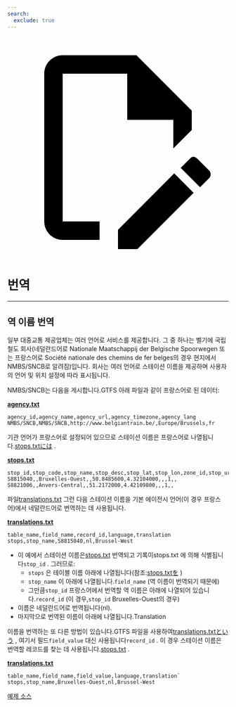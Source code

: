 ```yaml
---
search:
  exclude: true
---
```


<a class="pencil-link" href="https://github.com/MobilityData/gtfs.org/edit/main/docs/schedule/examples/translations.md" title="Edit this page" target="_blank">
    <svg class="pencil" xmlns="http://www.w3.org/2000/svg" viewBox="0 0 24 24"><path d="M10 20H6V4h7v5h5v3.1l2-2V8l-6-6H6c-1.1 0-2 .9-2 2v16c0 1.1.9 2 2 2h4v-2m10.2-7c.1 0 .3.1.4.2l1.3 1.3c.2.2.2.6 0 .8l-1 1-2.1-2.1 1-1c.1-.1.2-.2.4-.2m0 3.9L14.1 23H12v-2.1l6.1-6.1 2.1 2.1Z"></path></svg>
  </a>

# 번역

<hr/>

## 역 이름 번역

일부 대중교통 제공업체는 여러 언어로 서비스를 제공합니다. 그 중 하나는 벨기에 국립 철도 회사(네덜란드어로 Nationale Maatschappij der Belgische Spoorwegen 또는 프랑스어로 Société nationale des chemins de fer belges의 경우 현지에서 NMBS/SNCB로 알려짐)입니다. 회사는 여러 언어로 스테이션 이름을 제공하며 사용자의 언어 및 위치 설정에 따라 표시됩니다.

NMBS/SNCB는 다음을 게시합니다.GTFS 아래 파일과 같이 프랑스어로 된 데이터:

[**agency.txt**](../../reference/#agencytxt)

    agency_id,agency_name,agency_url,agency_timezone,agency_lang
    NMBS/SNCB,NMBS/SNCB,http://www.belgiantrain.be/,Europe/Brussels,fr

기관 언어가 프랑스어로 설정되어 있으므로 스테이션 이름은 프랑스어로 나열됩니다.[stops.txtには](../../reference/#stopstxt) .

[**stops.txt**](../../reference/#stopstxt)

    stop_id,stop_code,stop_name,stop_desc,stop_lat,stop_lon,zone_id,stop_url,location_type,parent_station,platform_code
    S8815040,,Bruxelles-Ouest,,50.8485600,4.32104000,,,1,,
    S8821006,,Anvers-Central,,51.2172000,4.42109800,,,1,,

파일[translations.txt](../../reference/#translationstxt) 그런 다음 스테이션 이름을 기본 에이전시 언어(이 경우 프랑스어)에서 네덜란드어로 번역하는 데 사용됩니다.

[**translations.txt**](../../reference/#translationstxt)

    table_name,field_name,record_id,language,translation
    stops,stop_name,S8815040,nl,Brussel-West

- 이 예에서 스테이션 이름은[stops.txt](../../reference/#stopstxt) 번역되고 기록이stops.txt 에 의해 식별됩니다`stop_id` . 그러므로:
  - `stops` 은 테이블 이름 아래에 나열됩니다(참조:[stops.txtを](../../reference/#stopstxt) )
  - `stop_name` 이 아래에 나열됩니다.`field_name` (역 이름이 번역되기 때문에)
  - 그만큼`stop_id` 프랑스어에서 번역할 역 이름은 아래에 나열되어 있습니다.`record_id` (이 경우,`stop_id` Bruxelles-Ouest의 경우)
- 이름은 네덜란드어로 번역됩니다(nl).
- 마지막으로 번역된 이름이 아래에 나열됩니다.Translation

이름을 번역하는 또 다른 방법이 있습니다.GTFS 파일을 사용하여[translations.txtという](../../reference/#translationstxt) , 여기서 필드`field_value` 대신 사용됩니다`record_id` . 이 경우 스테이션 이름은 번역할 레코드를 찾는 데 사용됩니다.[stops.txt](../../reference/#stopstxt) .

[**translations.txt**](../../reference/#translationstxt)

    table_name,field_name,field_value,language,translation`
    stops,stop_name,Bruxelles-Ouest,nl,Brussel-West

[예제 소스](http://gtfs.irail.be/mivb/mivb-gtfs.zip)
